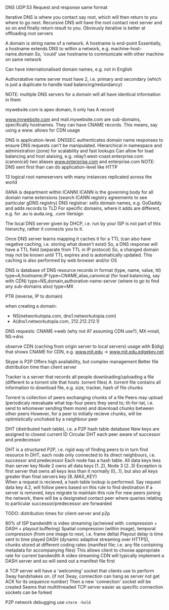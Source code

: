 <!-- SPDX-License-Identifier: zlib-acknowledgement -->

DNS UDP:53
Request and response same format

Iterative DNS is where you contact say root, which will then return to you where to go next.
Recursive DNS will have the root contact next server and so on and finally return result to you.
Obviously iterative is better at offloading root servers

A domain is string name of a network. A hostname is end-point
Essentially, a hostname extends DNS to within a network, e.g. machine-host-name.domain
So, 'could' use hostname to communicate with other machine on same network

Can have internationalised domain names, e.g. not in English

Authoratative name server must have 2, i.e. primary and secondary (which is just a duplicate to handle load balancing/redundancy)

NOTE: multiple DNS servers for a domain will all have identical information in them

mywebsite.com is apex domain, it only has A record

www.mywebsite.com and mail.mywebsite.com are sub-domains, specifically hostnames. 
They can have CNAME records. This means, say using a www. allows for CDN usage

DNS is application-level. DNSSEC authenticates domain name responses to ensure DNS requests can't be manipulated.
Hierarchical in namespace and administration (zone) for scalability and fast lookups
Can allow for load balancing and host alaising, e.g. 
relay1.west-coast.enterprise.com (canonical) two aliases www.enterprise.com and enterprise.com
NOTE: DNS sent first than can do application-level like HTTP

13 logical root nameservers with many instances replicated across the world

(IANA is department within ICANN)
ICANN is the governing body for all domain name extensions (search ICANN registry agreements to see particular gDNS registry)
DNS registrar: sells domain names, e.g. GoDaddy and adds records to TLD
For specific domains, where it adds are different, e.g. for .au is auda.org, .com Verisign

The local DNS server given by DHCP, i.e. run by your ISP is not part of this hierarchy, rather it connects you to it.

Once DNS server learns mapping it caches it for a TTL (can also have negative caching, i.e. storing what doesn't exist)
So, a DNS response will have a TTL field (separate from TTL in IP protocol)
So, a changed domain may not be known until TTL expires and is automatically updated.
This caching is also performed by web browser and/or OS

DNS is database of DNS resource records in format (type, name, value, ttl)
type=A,hostname,IP
type=CNAME,alias,canonical (for load balancing, say with CDN)
type=NS,domain,authorative-name-server (where to go to find any sub-domains also)
type=MX

PTR (reverse, IP to domain)

when creating a domain:
* NS(networkutopia.com, dns1.networkutopia.com)
* A(dns1.networkutopia.com, 212.212.212.1)

DNS requests: CNAME->web (why not A? assuming CDN use?), MX->mail, NS->dns

observe CDN (caching from origin server to local servers) usage with $(dig) that shows CNAME for CDN, e.g. www.mit.edu -> www.mit.edu.edgekey.net

Skype is P2P
Offers high availability, but complex management
Better file distribution time than client server

Tracker is a server that records all people downloading/uploading a file (different to a torrent site that hosts .torrent files)
A .torrent file contains all information to download file, e.g. size, tracker, hash of file chunks

Torrent is collection of peers exchanging chunks of a file
Peers may upload (periodicaly reevaluate what top-four peers they send to; tit-for-tat, i.e. send to whomever sending them more) and download chunks between other peers
However, for a peer to initially recieve chunks, will be optimistically unchoked by a neighbour peer

DHT (distributed hash table), i.e. a P2P hash table database
New keys are assigned to closest current ID
Circular DHT each peer aware of successor and predecessor

DHT is a structured P2P, i.e. rigid way of finding peers to in turn find resource
In DHT, each node only connected to its direct neighbours, i.e. successor and predecessor
Each node has a hash table. 
All data keys less than server key
Node 2 owns all data keys [1..2), Node 3 [2..3)
Exception is first server that owns all keys less than it normally (0,..1), but also all keys greater than final servers key [8..MAX_KEY)   
When a request is recieved, a hash table lookup is performed. 
Say request data key 4.2, will follow peers based on this rule to find destination
If a server is removed, keys migrate to maintain this rule
For new peers joining the network, there will be a designated contact peer where queries relating to particular successor/predecessor are forwarded

TODO: distribution times for client-server and p2p


80% of ISP bandwidth is video streaming (acheived with: compression + DASH + playout buffering)
Spatial compression (within image), temporal compression (from one image to next, i.e. frame delta)
Playout delay is time sent to time played
DASH (dynamic adaptive streaming over HTTPS), chunks stored at different coding rates (manifest file; i.e. any file containing metadata for accompanying files)
This allows client to choose appropriate rate for current bandwidth
A video streaming CDN will typically implement a DASH server and so will send out a manifest file first

A TCP server will have a 'welcoming' socket that clients use to perform 3way handshakes on. 
(if not 3way, connection can hang as server not get ACK for its sequence number)
Then a new 'connection' socket will be created
Seems that multithreaded TCP server easier as specific connection sockets can be forked

P2P network debugging use `xterm -hold`
